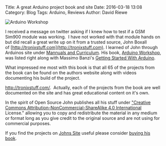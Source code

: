 Title: A great Arduino project book and site
Date: 2016-03-18 13:08
Category: Blog
Tags: Arduino, Reviews
Author: David Riewe


![Arduino Workshop](/images/arduino_workshop.png)

I received a message on twitter asking if I knew how to test if a GSM
Sim900 module was working.  I have not worked with that module hands on
but did recall a great write up on it from a trusted source, John Boxall
of [http://tronixstuff.com](http://tronixstuff.com).  I learned of John through Arduinos site under [Mannuals and Curriculum](http://playground.arduino.cc/Main/ManualsAndCurriculum). His
book, [Arduino Workshop](http://goo.gl/0DeHZJ), was listed right
along with Massimo Banzi's [Getting Started With
Arduino](http://goo.gl/5gTuHz).

What impressed me most with this book is that all 65 of the projects
from the book can be found on the authors website along with videos
documenting his build of the project.

http://tronixstuff.com/.  Actually, each of the projects from the book
are well documented on the site and has great educational content on
it's own. 

In the spirit of Open Source John publishes all his stuff under
["Creative Commons Attribution-NonCommercial-ShareAlike 4.0
International](http://creativecommons.org/licenses/by-nc-sa/4.0/)
License."
allowing you to copy and redistribute the material in any medium or
format long as you give credit to the original source and are not using
for commercial purposes.

If you find the projects on [Johns Site](http://tronixstuff.com) useful
please consider [buying his book](http://goo.gl/0DeHZJ).
